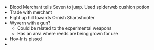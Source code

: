 - Blood Merchant tells Seven to jump. Used spiderweb cushion potion 
- Trade with merchant 
- Fight up hill towards Ornish Sharpshooter 
- Wyvern with a gun? 
	- Could be related to the experimental weapons
	- Has an area where reeds are being grown for use 
- Hov-Ir is pissed
- 
